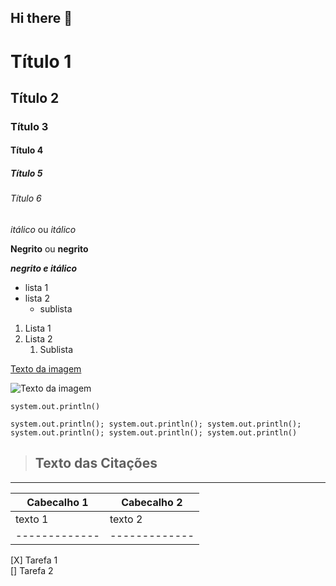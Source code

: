 ## Hi there 👋

<!-- Cabeçalhos --> 

# Título 1
## Título 2
### Título 3 
#### Título 4
##### Título 5
###### Título 6

*itálico* ou _itálico_

**Negrito** ou __negrito__

___negrito e itálico___

- lista 1
- lista 2
  - sublista

1. Lista 1
2. Lista 2
   1. Sublista

[Texto da imagem](https://i.pinimg.com/550x/10/b9/1c/10b91c742d5185bd96337c214da63e5f.jpg)

![Texto da imagem](https://i.pinimg.com/550x/10/b9/1c/10b91c742d5185bd96337c214da63e5f.jpg)

`system.out.println()`

```system.out.println(); system.out.println(); system.out.println(); system.out.println(); system.out.println(); system.out.println()```

> ## Texto das Citações
-----------------------------------

| Cabecalho 1 | Cabecalho 2 |
|-------------|-------------|
|    texto 1  |   texto 2   |
|-------------|-------------|

[X] Tarefa 1 <br>
[] Tarefa 2

<!--
**estefano-v/estefano-v** is a ✨ _special_ ✨ repository because its `README.md` (this file) appears on your GitHub profile.

Here are some ideas to get you started:

- 🔭 I’m currently working on ...
- 🌱 I’m currently learning ...
- 👯 I’m looking to collaborate on ...
- 🤔 I’m looking for help with ...
- 💬 Ask me about ...
- 📫 How to reach me: ...
- 😄 Pronouns: ...
- ⚡ Fun fact: ...
-->
